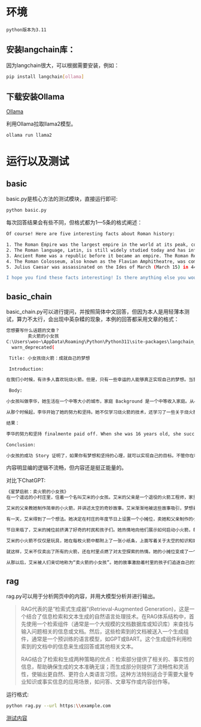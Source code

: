# 环境

```ba
python版本为3.11
```

## 安装langchain库：

因为langchain很大，可以根据需要安装，例如：

```bash
pip install langchain[ollama]
```

## 下载安装Ollama

[Ollama](https://ollama.com/)

利用Ollama拉取llama2模型。

```bash
ollama run llama2
```

# 运行以及测试

## basic

basic.py是核心方法的测试模块，直接运行即可:

```bash
python basic.py
```

每次回答结果会有些不同，但格式都为1—5条的格式阐述：

```bash
Of course! Here are five interesting facts about Roman history:

1. The Roman Empire was the largest empire in the world at its peak, covering an area of approximately 5.9 million square miles and spanning three continents.
2. The Roman language, Latin, is still widely studied today and has influenced many modern languages, including English. In fact, around 20% of all English words are derived from Latin.
3. Ancient Rome was a republic before it became an empire. The Roman Republic lasted for over 400 years, during which time the government was run by elected officials and citizens had the right to vote.
4. The Roman Colosseum, also known as the Flavian Amphitheatre, was completed in 80 AD and could hold up to 50,000 spectators. It was used for gladiatorial contests, animal hunts, and other public events.
5. Julius Caesar was assassinated on the Ides of March (March 15) in 44 BC by a group of senators who were afraid he was becoming too powerful. This event marked the end of the Roman Republic and the beginning of the Roman Empire under Caesar's adopted son, Octavian (later known as Augustus).

I hope you find these facts interesting! Is there anything else you would like to know about Roman history?
```

## basic_chain

basic_chain.py可以进行提问，并按照简体中文回答，但因为本人是用轻薄本测试，算力不太行，会出现中英杂糅的现象，本例的回答都采用文章的格式：

```bash
您想要写什么话题的文章？
        卖火箭的小女孩
C:\Users\woo~\AppData\Roaming\Python\Python311\site-packages\langchain_core\_api\deprecation.py:117: LangChainDeprecationWarning: The function `run` was deprecated in LangChain 0.1.0 and will be removed in 0.2.0. Use invoke instead.
  warn_deprecated(

 Title: 小女孩烧火箭：成就自己的梦想

 Introduction:

在我们小时候，有许多人喜欢玩烧火箭。但是，只有一些幸运的人能够真正实现自己的梦想。当我们发现了这个小女孩时，我们就意识到她的成功 Story 非常有趣。

 Body:

小女孩叫做李华，她生活在一个中等大小的城市，家庭 Background 是一个中等收入家庭。从小就喜欢玩烧火箭，但是不一定有机会。直到她13岁的时候，她的父母送她去了一个烧火箭的夏令营。在那里，她遇到了一些具有才华和毅力的人，他们告诉她，只要努力学习和坚持功，她也可以实现自己的梦想。

从那个时候起，李华开始了她的努力和坚持。她不仅学习烧火箭的技术，还学习了一些关于烧火箭的知识，包括烧火箭的历史、科学原理和安全标准等。她不断地提高自己的技能和知识，并在每个阶段都取得了进展。

结果：

李华的努力和坚持 finalmente paid off. When she was 16 years old, she successfully launched her own rocket and became the youngest person in the world to do so at that time. Her achievement not only surprised her parents but also inspired many other young people around the world.

Conclusion:

小女孩的成功 Story 证明了，如果你有梦想和坚持的心理，就可以实现自己的目标。不管你在哪里出生，享有什么 Background，只要努力学习和坚持功夫，你也能像小女孩一样实现自己的梦想。
```

内容明显编的逻辑不流畅，但内容还是挺正能量的。

对比下ChatGPT:

```bash
《星梦启航：卖火箭的小女孩》
在一个遥远的小村庄里，住着一个名叫艾米的小女孩。艾米的父亲是一个退役的火箭工程师，家里堆满了各种各样的火箭模型和太空器件。虽然艾米的家很穷，但她的心中充满了对太空的梦想和好奇。

艾米的父亲教她制作简单的小火箭，并讲述太空的奇妙故事。艾米渐渐地被这些故事吸引，梦想着有一天能将这些美妙的火箭带给更多的人。

有一天，艾米得到了一个想法。她决定在村庄的年度节日上设置一个小摊位，卖她和父亲制作的小火箭。她用彩纸和油漆装饰这些火箭，使它们看起来五彩缤纷、光彩夺目。

节日来临了，艾米的摊位前挤满了好奇的村民和孩子们。她热情地向他们展示如何启动小火箭，每当一枚小火箭嗖的一声飞上天空，人群中就会爆发出阵阵惊叹和掌声。

艾米的小火箭不仅仅是玩具，她在每枚火箭中都附上了一张小纸条，上面写着关于太空的知识和她的梦想。孩子们被这些神奇的小火箭深深吸引，而大人们则被艾米的智慧和热情所感动。

就这样，艾米不仅卖出了所有的火箭，还在村里点燃了对太空探索的热情。她的小摊位变成了一个交流梦想和启发想象的小天地。

从那以后，艾米被人们亲切地称为“卖火箭的小女孩”。她的故事激励着村里的孩子们追逐自己的梦想，无论它们看起来多么遥不可及。而艾米本人，也在每天夜晚仰望星空时，更加坚信了自己有朝一日成为一名真正的太空人的梦想。
```

## rag

rag.py可以用于分析网页中的内容，并用大模型分析并进行输出。

> RAG代表的是“检索式生成器”(Retrieval-Augmented Generation)，这是一个结合了信息检索和文本生成的自然语言处理技术。在RAG体系结构中，首先使用一个检索组件（通常是一个大规模的文档数据库或知识库）来查找与输入问题相关的信息或文档。然后，这些检索到的文档被送入一个生成组件，通常是一个预训练的语言模型，如GPT或BART。这个生成组件利用检索到的文档中的信息来生成回答或其他相关文本。
>
> RAG结合了检索和生成两种策略的优点：检索部分提供了相关的、事实性的信息，帮助确保生成的文本准确无误；而生成部分则提供了流畅性和灵活性，使输出更自然、更符合人类语言习惯。这种方法特别适合于需要大量专业知识或事实信息的应用场景，如问答、文章写作或内容创作等。

运行格式:

```bash
python rag.py --url https:\\example.com
```

[测试内容](./test/ragTest.md)